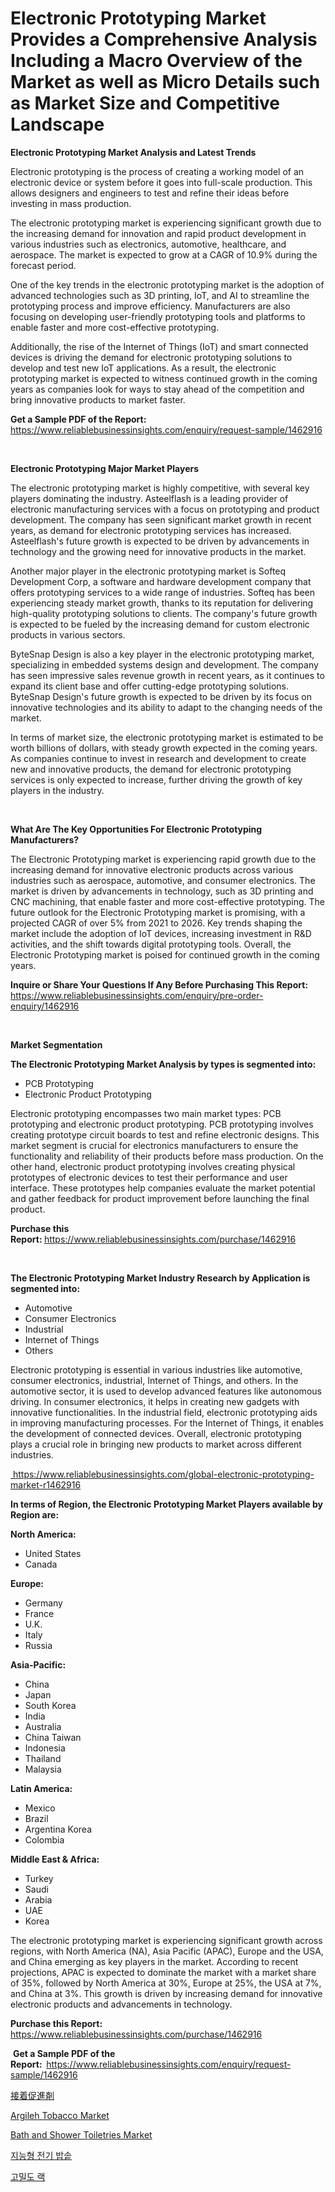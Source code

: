 <p><h1>Electronic Prototyping Market Provides a Comprehensive Analysis Including a Macro Overview of the Market as well as Micro Details such as Market Size and Competitive Landscape</h1></p><p><strong>Electronic Prototyping Market Analysis and Latest Trends</strong></p>
<p><p>Electronic prototyping is the process of creating a working model of an electronic device or system before it goes into full-scale production. This allows designers and engineers to test and refine their ideas before investing in mass production.</p><p>The electronic prototyping market is experiencing significant growth due to the increasing demand for innovation and rapid product development in various industries such as electronics, automotive, healthcare, and aerospace. The market is expected to grow at a CAGR of 10.9% during the forecast period.</p><p>One of the key trends in the electronic prototyping market is the adoption of advanced technologies such as 3D printing, IoT, and AI to streamline the prototyping process and improve efficiency. Manufacturers are also focusing on developing user-friendly prototyping tools and platforms to enable faster and more cost-effective prototyping.</p><p>Additionally, the rise of the Internet of Things (IoT) and smart connected devices is driving the demand for electronic prototyping solutions to develop and test new IoT applications. As a result, the electronic prototyping market is expected to witness continued growth in the coming years as companies look for ways to stay ahead of the competition and bring innovative products to market faster.</p></p>
<p><strong>Get a Sample PDF of the Report:&nbsp;</strong> <a href="https://www.reliablebusinessinsights.com/enquiry/request-sample/1462916">https://www.reliablebusinessinsights.com/enquiry/request-sample/1462916</a></p>
<p>&nbsp;</p>
<p><strong>Electronic Prototyping Major Market Players</strong></p>
<p><p>The electronic prototyping market is highly competitive, with several key players dominating the industry. Asteelflash is a leading provider of electronic manufacturing services with a focus on prototyping and product development. The company has seen significant market growth in recent years, as demand for electronic prototyping services has increased. Asteelflash's future growth is expected to be driven by advancements in technology and the growing need for innovative products in the market.</p><p>Another major player in the electronic prototyping market is Softeq Development Corp, a software and hardware development company that offers prototyping services to a wide range of industries. Softeq has been experiencing steady market growth, thanks to its reputation for delivering high-quality prototyping solutions to clients. The company's future growth is expected to be fueled by the increasing demand for custom electronic products in various sectors.</p><p>ByteSnap Design is also a key player in the electronic prototyping market, specializing in embedded systems design and development. The company has seen impressive sales revenue growth in recent years, as it continues to expand its client base and offer cutting-edge prototyping solutions. ByteSnap Design's future growth is expected to be driven by its focus on innovative technologies and its ability to adapt to the changing needs of the market.</p><p>In terms of market size, the electronic prototyping market is estimated to be worth billions of dollars, with steady growth expected in the coming years. As companies continue to invest in research and development to create new and innovative products, the demand for electronic prototyping services is only expected to increase, further driving the growth of key players in the industry.</p></p>
<p>&nbsp;</p>
<p><strong>What Are The Key Opportunities For Electronic Prototyping Manufacturers?</strong></p>
<p><p>The Electronic Prototyping market is experiencing rapid growth due to the increasing demand for innovative electronic products across various industries such as aerospace, automotive, and consumer electronics. The market is driven by advancements in technology, such as 3D printing and CNC machining, that enable faster and more cost-effective prototyping. The future outlook for the Electronic Prototyping market is promising, with a projected CAGR of over 5% from 2021 to 2026. Key trends shaping the market include the adoption of IoT devices, increasing investment in R&D activities, and the shift towards digital prototyping tools. Overall, the Electronic Prototyping market is poised for continued growth in the coming years.</p></p>
<p><strong>Inquire or Share Your Questions If Any Before Purchasing This Report:</strong> <a href="https://www.reliablebusinessinsights.com/enquiry/pre-order-enquiry/1462916">https://www.reliablebusinessinsights.com/enquiry/pre-order-enquiry/1462916</a></p>
<p>&nbsp;</p>
<p><strong>Market Segmentation</strong></p>
<p><strong>The Electronic Prototyping Market Analysis by types is segmented into:</strong></p>
<p><ul><li>PCB Prototyping</li><li>Electronic Product Prototyping</li></ul></p>
<p><p>Electronic prototyping encompasses two main market types: PCB prototyping and electronic product prototyping. PCB prototyping involves creating prototype circuit boards to test and refine electronic designs. This market segment is crucial for electronics manufacturers to ensure the functionality and reliability of their products before mass production. On the other hand, electronic product prototyping involves creating physical prototypes of electronic devices to test their performance and user interface. These prototypes help companies evaluate the market potential and gather feedback for product improvement before launching the final product.</p></p>
<p><strong>Purchase this Report:&nbsp;</strong><a href="https://www.reliablebusinessinsights.com/purchase/1462916">https://www.reliablebusinessinsights.com/purchase/1462916</a></p>
<p>&nbsp;</p>
<p><strong>The Electronic Prototyping Market Industry Research by Application is segmented into:</strong></p>
<p><ul><li>Automotive</li><li>Consumer Electronics</li><li>Industrial</li><li>Internet of Things</li><li>Others</li></ul></p>
<p><p>Electronic prototyping is essential in various industries like automotive, consumer electronics, industrial, Internet of Things, and others. In the automotive sector, it is used to develop advanced features like autonomous driving. In consumer electronics, it helps in creating new gadgets with innovative functionalities. In the industrial field, electronic prototyping aids in improving manufacturing processes. For the Internet of Things, it enables the development of connected devices. Overall, electronic prototyping plays a crucial role in bringing new products to market across different industries.</p></p>
<p><a href="https://www.reliablebusinessinsights.com/global-electronic-prototyping-market-r1462916">&nbsp;https://www.reliablebusinessinsights.com/global-electronic-prototyping-market-r1462916</a></p>
<p><strong>In terms of Region, the Electronic Prototyping Market Players available by Region are:</strong></p>
<p>
    <p> <strong> North America: </strong>
        <ul>
            <li>United States</li>
            <li>Canada</li>
        </ul>
        </p> 
    <p> <strong> Europe: </strong>
        <ul>
            <li>Germany</li>
            <li>France</li>
            <li>U.K.</li>
            <li>Italy</li>
            <li>Russia</li>
        </ul>
        </p> 
    <p> <strong> Asia-Pacific: </strong>
        <ul>
            <li>China</li>
            <li>Japan</li>
            <li>South Korea</li>
            <li>India</li>
            <li>Australia</li>
            <li>China Taiwan</li>
            <li>Indonesia</li>
            <li>Thailand</li>
            <li>Malaysia</li>
        </ul>
        </p> 
    <p> <strong> Latin America: </strong>
        <ul>
            <li>Mexico</li>
            <li>Brazil</li>
            <li>Argentina Korea</li>
            <li>Colombia</li>
        </ul>
        </p> 
    <p> <strong> Middle East & Africa: </strong>
        <ul>
            <li>Turkey</li>
            <li>Saudi</li>
            <li>Arabia</li>
            <li>UAE</li>
            <li>Korea</li>
        </ul>
    </p>
    </p>
<p><p>The electronic prototyping market is experiencing significant growth across regions, with North America (NA), Asia Pacific (APAC), Europe and the USA, and China emerging as key players in the market. According to recent projections, APAC is expected to dominate the market with a market share of 35%, followed by North America at 30%, Europe at 25%, the USA at 7%, and China at 3%. This growth is driven by increasing demand for innovative electronic products and advancements in technology.</p></p>
<p><strong>Purchase this Report: </strong><a href="https://www.reliablebusinessinsights.com/purchase/1462916">https://www.reliablebusinessinsights.com/purchase/1462916</a></p>
<p>&nbsp;<strong>Get a Sample PDF of the Report:&nbsp;&nbsp;</strong><a href="https://www.reliablebusinessinsights.com/enquiry/request-sample/1462916">https://www.reliablebusinessinsights.com/enquiry/request-sample/1462916</a></p>
<p><strong></strong></p>
<p><p><a href="https://github.com/MacyOrn/Market-Research-Report-List-1/blob/main/6299558146404.md">接着促進剤</a></p><p><a href="https://github.com/phuonganhit041011/Market-Research-Report-List-1/blob/main/argileh-tobacco-market.md">Argileh Tobacco Market</a></p><p><a href="https://github.com/LeilaniWyman2021/Market-Research-Report-List-1/blob/main/bath-and-shower-toiletries-market.md">Bath and Shower Toiletries Market</a></p><p><a href="https://github.com/idcefvhkdut6/Market-Research-Report-List-2/blob/main/3627362155261.md">지능형 전기 밥솥</a></p><p><a href="https://github.com/vsap75a286l/Market-Research-Report-List-2/blob/main/1361835155262.md">고밀도 랙</a></p></p>
